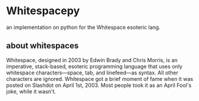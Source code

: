 # Whitespacepy

an implementation on python for the Whitespace esoteric lang.

## about whitespaces

Whitespace, designed in 2003 by Edwin Brady and Chris Morris, is an imperative, stack-based, esoteric programming language that uses only whitespace characters—space, tab, and linefeed—as syntax. All other characters are ignored. Whitespace got a brief moment of fame when it was posted on Slashdot on April 1st, 2003. Most people took it as an April Fool's joke, while it wasn't.
